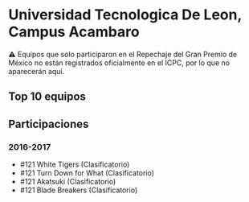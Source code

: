 # Universidad Tecnologica De Leon, Campus Acambaro

:warning: Equipos que solo participaron en el Repechaje del Gran Premio de México no están registrados oficialmente en el ICPC, por lo que no aparecerán aquí.

## Top 10 equipos


## Participaciones

### 2016-2017

- #121 White Tigers (Clasificatorio)
- #121 Turn Down for What (Clasificatorio)
- #121 Akatsuki (Clasificatorio)
- #121 Blade Breakers (Clasificatorio)



